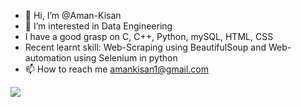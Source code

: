 - 👋 Hi, I’m @Aman-Kisan
- 👀 I’m interested in Data Engineering
- I have a good grasp on C, C++, Python, mySQL, HTML, CSS
- Recent learnt skill: Web-Scraping using BeautifulSoup and Web-automation using Selenium in python
- 📫 How to reach me
  amankisan1@gmail.com
<!---
Aman-Kisan/Aman-Kisan is a ✨ special ✨ repository because its `README.md` (this file) appears on your GitHub profile.
You can click the Preview link to take a look at your changes.
--->
[![](https://visitcount.itsvg.in/api?id=AK&label=Profile%20Views&color=12&pretty=false)](https://visitcount.itsvg.in)
